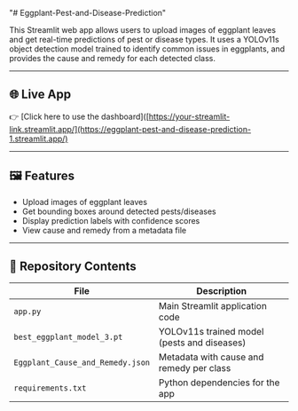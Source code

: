 "# Eggplant-Pest-and-Disease-Prediction" 

This Streamlit web app allows users to upload images of eggplant leaves and get real-time predictions of pest or disease types. It uses a YOLOv11s object detection model trained to identify common issues in eggplants, and provides the cause and remedy for each detected class.

---

## 🌐 Live App

👉 [Click here to use the dashboard]([https://your-streamlit-link.streamlit.app/](https://eggplant-pest-and-disease-prediction-1.streamlit.app/)  

---

## 🖼️ Features

- Upload images of eggplant leaves
- Get bounding boxes around detected pests/diseases
- Display prediction labels with confidence scores
- View cause and remedy from a metadata file

---

## 📁 Repository Contents

| File                          | Description                                      |
|------------------------------|--------------------------------------------------|
| `app.py`                     | Main Streamlit application code                  |
| `best_eggplant_model_3.pt`   | YOLOv11s trained model (pests and diseases)        |
| `Eggplant_Cause_and_Remedy.json` | Metadata with cause and remedy per class   |
| `requirements.txt`           | Python dependencies for the app                  |
